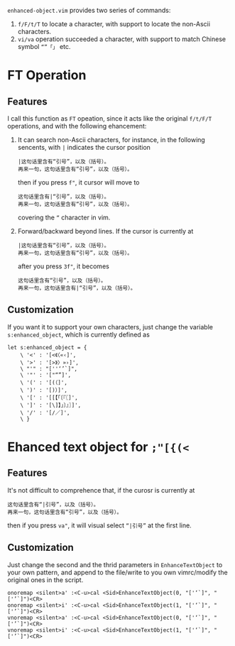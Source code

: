 `enhanced-object.vim` provides two series of commands:
1. `f/F/t/T` to locate a character, with support to locate the non-Ascii characters.
2. `vi/va` operation succeeded a character, with support to match Chinese symbol `“”「」` etc.


# FT Operation

## Features

I call this function as `FT` opeation, since it acts like the original
`f/t/F/T` operations, and with the following ehancement:

1. It can search non-Ascii characters, for instance, in the following sencents,
   with `|` indicates the cursor position

	```
	|这句话里含有“引号”，以及（括号）。
	再来一句，这句话里含有“引号”，以及（括号）。
	```
	then if you press `f"`, it cursor will move to 
	```
	这句话里含有|“引号”，以及（括号）。
	再来一句，这句话里含有“引号”，以及（括号）。
	```
	covering the `“` character in vim.

2. Forward/backward beyond lines. If the cursor is currently at
	```
	|这句话里含有“引号”，以及（括号）。
	再来一句，这句话里含有“引号”，以及（括号）。
	```
	after you press `3f"`, it becomes
	```
	这句话里含有“引号”，以及（括号）。
	再来一句，这句话里含有|“引号”，以及（括号）。
	```

## Customization

If you want it to support your own characters, just change the variable
`s:enhanced_object`, which is currently defined as 

```vim
let s:enhanced_object = {
	\ '<' : '[<《〈«‹]',
	\ '>' : '[>》〉»›]',
	\ "'" : "[''‘’`]",
	\ '"' : '["“”]',
	\ '(' : '[(（]',
	\ ')' : '[)）]',
	\ '[' : '[[【「〔『〖]',
	\ ']' : '[\]】」〕』〗]',
	\ '/' : '[/／]',
	\ }
```


# Ehanced text object for `;"[{(<`

## Features

It's not difficult to comprehence that, if the curosr is currently at

```
这句话里含有“|引号”，以及（括号）。
再来一句，这句话里含有“引号”，以及（括号）。
```

then if you press `va"`, it will visual select `“|引号”` at the first line.



## Customization
	
Just change the second and the thrid parameters in `EnhanceTextObject` to your
own pattern, and append to the file/write to you own vimrc/modify the original
ones in the script.

```vim
onoremap <silent>a' :<C-u>cal <Sid>EnhanceTextObject(0, "['‘`]", "['’`]")<CR>
onoremap <silent>i' :<C-u>cal <Sid>EnhanceTextObject(1, "['‘`]", "['’`]")<CR>
vnoremap <silent>a' :<C-u>cal <Sid>EnhanceTextObject(0, "['‘`]", "['’`]")<CR>
vnoremap <silent>i' :<C-u>cal <Sid>EnhanceTextObject(1, "['‘`]", "['’`]")<CR>
```
